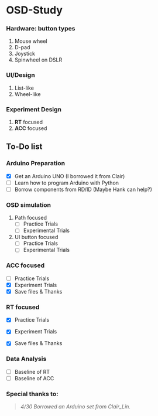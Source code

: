 OSD-Study
===========


### Hardware: button types

1. Mouse wheel
2. D-pad
3. Joystick
4. Spinwheel on DSLR

### UI/Design

1. List-like
2. Wheel-like 

### Experiment Design

1. **RT** focused 
2. **ACC** focused

## To-Do list

### Arduino Preparation
- [x] Get an Arduino UNO (I borrowed it from Clair)
- [ ] Learn how to program Arduino with Python
- [ ] Borrow components from RD/ID (Maybe Hank can help?)

### OSD simulation
1.  Path focused
    - [ ] Practice Trials
    - [ ] Experimental Trials
2.  UI button focused
    - [ ] Practice Trials
    - [ ] Experimental Trials

### ACC focused
- [ ] Practice Trials
- [x] Experiment Trials
- [x] Save files & Thanks

### RT focused
- [x] Practice Trials
- [x] Experiment Trials 
- [x] Save files & Thanks


### Data Analysis
- [ ] Baseline of RT
- [ ] Baseline of ACC

### Special thanks to:
> *4/30 Borrowed an Arduino set from Clair_Lin.*